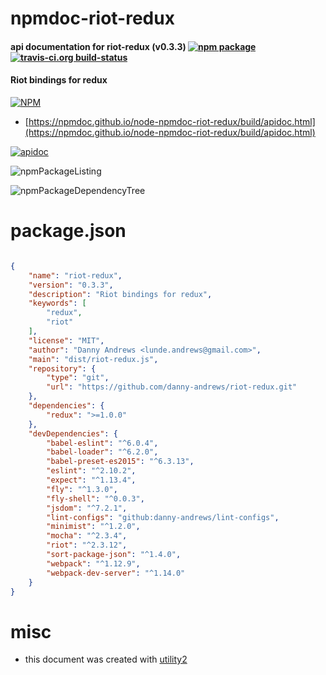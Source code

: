 # npmdoc-riot-redux

#### api documentation for  riot-redux (v0.3.3)  [![npm package](https://img.shields.io/npm/v/npmdoc-riot-redux.svg?style=flat-square)](https://www.npmjs.org/package/npmdoc-riot-redux) [![travis-ci.org build-status](https://api.travis-ci.org/npmdoc/node-npmdoc-riot-redux.svg)](https://travis-ci.org/npmdoc/node-npmdoc-riot-redux)

#### Riot bindings for redux

[![NPM](https://nodei.co/npm/riot-redux.png?downloads=true&downloadRank=true&stars=true)](https://www.npmjs.com/package/riot-redux)

- [https://npmdoc.github.io/node-npmdoc-riot-redux/build/apidoc.html](https://npmdoc.github.io/node-npmdoc-riot-redux/build/apidoc.html)

[![apidoc](https://npmdoc.github.io/node-npmdoc-riot-redux/build/screenCapture.buildCi.browser.%252Ftmp%252Fbuild%252Fapidoc.html.png)](https://npmdoc.github.io/node-npmdoc-riot-redux/build/apidoc.html)

![npmPackageListing](https://npmdoc.github.io/node-npmdoc-riot-redux/build/screenCapture.npmPackageListing.svg)

![npmPackageDependencyTree](https://npmdoc.github.io/node-npmdoc-riot-redux/build/screenCapture.npmPackageDependencyTree.svg)



# package.json

```json

{
    "name": "riot-redux",
    "version": "0.3.3",
    "description": "Riot bindings for redux",
    "keywords": [
        "redux",
        "riot"
    ],
    "license": "MIT",
    "author": "Danny Andrews <lunde.andrews@gmail.com>",
    "main": "dist/riot-redux.js",
    "repository": {
        "type": "git",
        "url": "https://github.com/danny-andrews/riot-redux.git"
    },
    "dependencies": {
        "redux": ">=1.0.0"
    },
    "devDependencies": {
        "babel-eslint": "^6.0.4",
        "babel-loader": "^6.2.0",
        "babel-preset-es2015": "^6.3.13",
        "eslint": "^2.10.2",
        "expect": "^1.13.4",
        "fly": "^1.3.0",
        "fly-shell": "^0.0.3",
        "jsdom": "^7.2.1",
        "lint-configs": "github:danny-andrews/lint-configs",
        "minimist": "^1.2.0",
        "mocha": "^2.3.4",
        "riot": "^2.3.12",
        "sort-package-json": "^1.4.0",
        "webpack": "^1.12.9",
        "webpack-dev-server": "^1.14.0"
    }
}
```



# misc
- this document was created with [utility2](https://github.com/kaizhu256/node-utility2)

